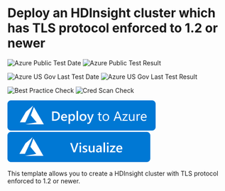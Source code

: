 # Deploy an HDInsight cluster which has TLS protocol enforced to 1.2 or newer

![Azure Public Test Date](https://azurequickstartsservice.blob.core.windows.net/badges/101-hdinsight-minimum-tls/PublicLastTestDate.svg)
![Azure Public Test Result](https://azurequickstartsservice.blob.core.windows.net/badges/101-hdinsight-minimum-tls/PublicDeployment.svg)

![Azure US Gov Last Test Date](https://azurequickstartsservice.blob.core.windows.net/badges/101-hdinsight-minimum-tls/FairfaxLastTestDate.svg)
![Azure US Gov Last Test Result](https://azurequickstartsservice.blob.core.windows.net/badges/101-hdinsight-minimum-tls/FairfaxDeployment.svg)

![Best Practice Check](https://azurequickstartsservice.blob.core.windows.net/badges/101-hdinsight-minimum-tls/BestPracticeResult.svg)
![Cred Scan Check](https://azurequickstartsservice.blob.core.windows.net/badges/101-hdinsight-minimum-tls/CredScanResult.svg)

[![Deploy To Azure](https://raw.githubusercontent.com/Azure/azure-quickstart-templates/master/1-CONTRIBUTION-GUIDE/images/deploytoazure.svg?sanitize=true)]("https://portal.azure.com/#create/Microsoft.Template/uri/https%3A%2F%2Fraw.githubusercontent.com%2FAzure%2Fazure-quickstart-templates%2Fmaster%2F101-hdinsight-minimum-tls%2Fazuredeploy.json")  [![Visualize](https://raw.githubusercontent.com/Azure/azure-quickstart-templates/master/1-CONTRIBUTION-GUIDE/images/visualizebutton.svg?sanitize=true)]("http://armviz.io/#/?load=https%3A%2F%2Fraw.githubusercontent.com%2FAzure%2Fazure-quickstart-templates%2Fmaster%2F101-hdinsight-minimum-tls%2Fazuredeploy.json")

This template allows you to create a HDInsight cluster with TLS protocol enforced to 1.2 or newer.


